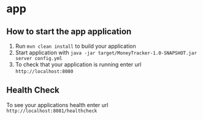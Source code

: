 # app

How to start the app application
---

1. Run `mvn clean install` to build your application
1. Start application with `java -jar target/MoneyTracker-1.0-SNAPSHOT.jar server config.yml`
1. To check that your application is running enter url `http://localhost:8080`

Health Check
---

To see your applications health enter url `http://localhost:8081/healthcheck`
